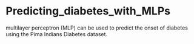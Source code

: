 # Predicting_diabetes_with_MLPs
multilayer perceptron (MLP) can be used to predict the onset of diabetes using the Pima Indians Diabetes dataset.
